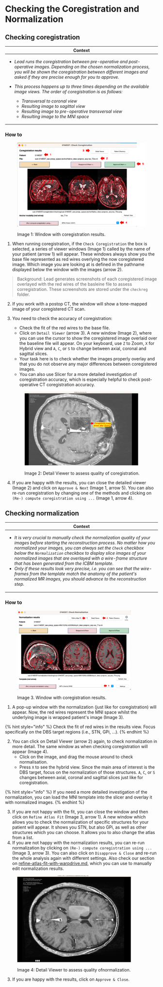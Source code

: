 # Checking the Coregistration and Normalization

## Checking coregistration

| **Context**                                                                                                                                                                                                                                                                                                                                                                                                                                                                                                                                                                                                                                                    |
| -------------------------------------------------------------------------------------------------------------------------------------------------------------------------------------------------------------------------------------------------------------------------------------------------------------------------------------------------------------------------------------------------------------------------------------------------------------------------------------------------------------------------------------------------------------------------------------------------------------------------------------------------------------- |
| <ul><li><em>Lead runs the coregistration between pre-operative and post-operative images. Depending on the chosen normalization process, you will be shown the coregistration between different images and asked if they are precise enough for you to approve.</em> </li><li><p><em>This process happens up to three times depending on the available image views. The order of coregistration is as follows:</em></p><ul><li><em>Transversal to coronal view</em></li><li><em>Resulting image to sagittal view</em></li><li><em>Resulting image to pre-operative transversal view</em></li><li><em>Resulting image to the MNI space</em></li></ul></li></ul> |

### How to

<figure><img src="../../.gitbook/assets/results_coregistration.png" alt=""><figcaption><p>Image 1: Window with coregistration results.</p></figcaption></figure>

1. When running coregistration, if the `Check Coregistration` the box is selected, a series of viewer windows (Image 1) called by the name of your patient (arrow 1) will appear.  These windows always show you the base file represented as red wires overlying the now coregistered image. Which image you are looking at is defined in the pathname displayed below the window with the images (arrow  2).

> Background: Lead generates screenshots of each coregistered image overlayed with the red wires of the basleine file to assess corregistration. These screenshots are stored under the `checkreg` folder.

2. &#x20;If you work with a postop CT, the window will show a tone-mapped image of your coregistered CT scan.
3.  You need to check the accuracy of coregistration:

    * Check the fit of the red wires to the base file.
    * Click on `Detail Viewer` (arrow 3). A new window (Image 2), where you can use the cursor to show the coregistered image overlaid over the baseline file will appear. On your keyboard, use `Z` to Zoom, `X` for Hybrid view and `A`, `C`, or `S` to change between axial, coronal and sagittal slices.
    * Your task here is to check whether the images properly overlay and that you do not observe any major differences between coregistered images.
    * You can also use Slicer for a more detailed investigation of coregistration accuracy, which is especially helpful to check post-operative CT coregistration accuracy.



    <figure><img src="../../.gitbook/assets/detailView_coregistration.png" alt="" width="375"><figcaption><p>Image 2: Detail Viewer to assess quality of coregistration.</p></figcaption></figure>
4. If you are happy with the results, you can close the detailed viewer (Image 2) and click on `Approve & Next` (Image 1, arrow 5). You can also re-run coregistration by changing one of the methods and clicking on `(Re-) compute coregistration using ...` (Image 1, arrow 4).

## Checking normalization

| **Context**                                                                                                                                                                                                                                                                                                                                                                                                                                                                                                                                                                                                                                                                 |
| --------------------------------------------------------------------------------------------------------------------------------------------------------------------------------------------------------------------------------------------------------------------------------------------------------------------------------------------------------------------------------------------------------------------------------------------------------------------------------------------------------------------------------------------------------------------------------------------------------------------------------------------------------------------------- |
| <ul><li><em>It is very crucial to manually check the normalization quality of your images before starting the reconstruction process. No matter how you normalized your images, you can always set the <code>Check</code> checkbox below the <code>Normalization</code> checkbox to display slice images of your normalized images that are overlayed with a wire-frame structure that has been generated from the ICBM template.</em> </li><li><em>Only if these results look very precise, i.e. you can see that the wire-frames from the template match the anatomy of the patient's normalized MR images, you should advance to the reconstruction step.</em></li></ul> |

### How to

<figure><img src="../../.gitbook/assets/results_normalization.png" alt="" width="375"><figcaption><p>Image 3. Window with coregistration results.</p></figcaption></figure>

1. A pop-up window with the normalization (just like for coregistration) will appear. Now, the red wires represent the MNI space whilst the underlying image is wrapped patient's image (Image 3).

{% hint style="info" %}
Check the fit of red wires in the results view. Focus specifically on the DBS target regions (i.e., STN, GPi, ...).
{% endhint %}

2. You can click on Detail Viewer (arrow 2) again, to check normalization in more detail. The same window as when checking coregistration will appear (Image 4).
   * Click on the image, and drag the mouse around to check normalisation.&#x20;
   * Press `X` to see the hybrid view. Since the main area of interest is the DBS target, focus on the normalization of those structures. `A`, `C`, or `S` changes between axial, coronal and sagittal slices just like for coregistration.

{% hint style="info" %}
If you need a more detailed investigation of the normalization, you can load the MNI template into the slicer and overlay it with normalized images.
{% endhint %}

3. If you are not happy with the fit, you can close the window and then click on `Refine Atlas Fit` (Image 3, arrow 1). A new window which allows you to check the normalization of specific structures for your patient will appear. It shows you STN, but also GPi, as well as other structures which you can choose. It allows you to also change the atlas from a list.&#x20;
4. If you are not happy with the normalization results, you can re-run normalization by clicking on `(Re-) compute coregistration using ...` (Image 3, arrow 3). You can also click on `Disapprove & Close` and re-run the whole analysis again with different settings. Also check our section on [refine-atlas-fit-with-warpdrive.md](refine-atlas-fit-with-warpdrive.md "mention"), which you can use to manually edit normalization results.

<figure><img src="../../.gitbook/assets/detailView_normalization.png" alt="" width="375"><figcaption><p>Image 4: Detail Viewer to assess quality ofnormalization.</p></figcaption></figure>

3. If you are happy with the results, click on `Approve & Close`.&#x20;
